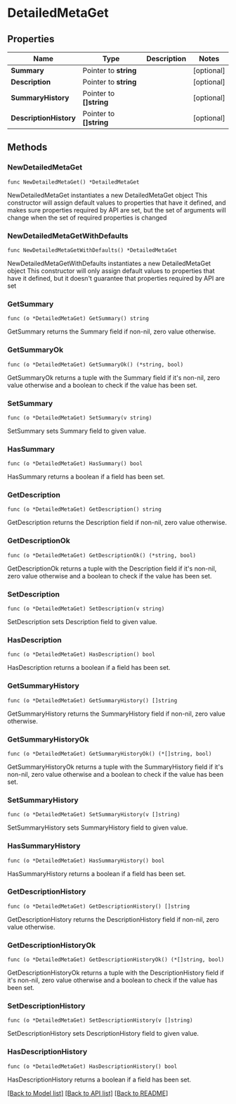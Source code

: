 # DetailedMetaGet

## Properties

Name | Type | Description | Notes
------------ | ------------- | ------------- | -------------
**Summary** | Pointer to **string** |  | [optional] 
**Description** | Pointer to **string** |  | [optional] 
**SummaryHistory** | Pointer to **[]string** |  | [optional] 
**DescriptionHistory** | Pointer to **[]string** |  | [optional] 

## Methods

### NewDetailedMetaGet

`func NewDetailedMetaGet() *DetailedMetaGet`

NewDetailedMetaGet instantiates a new DetailedMetaGet object
This constructor will assign default values to properties that have it defined,
and makes sure properties required by API are set, but the set of arguments
will change when the set of required properties is changed

### NewDetailedMetaGetWithDefaults

`func NewDetailedMetaGetWithDefaults() *DetailedMetaGet`

NewDetailedMetaGetWithDefaults instantiates a new DetailedMetaGet object
This constructor will only assign default values to properties that have it defined,
but it doesn't guarantee that properties required by API are set

### GetSummary

`func (o *DetailedMetaGet) GetSummary() string`

GetSummary returns the Summary field if non-nil, zero value otherwise.

### GetSummaryOk

`func (o *DetailedMetaGet) GetSummaryOk() (*string, bool)`

GetSummaryOk returns a tuple with the Summary field if it's non-nil, zero value otherwise
and a boolean to check if the value has been set.

### SetSummary

`func (o *DetailedMetaGet) SetSummary(v string)`

SetSummary sets Summary field to given value.

### HasSummary

`func (o *DetailedMetaGet) HasSummary() bool`

HasSummary returns a boolean if a field has been set.

### GetDescription

`func (o *DetailedMetaGet) GetDescription() string`

GetDescription returns the Description field if non-nil, zero value otherwise.

### GetDescriptionOk

`func (o *DetailedMetaGet) GetDescriptionOk() (*string, bool)`

GetDescriptionOk returns a tuple with the Description field if it's non-nil, zero value otherwise
and a boolean to check if the value has been set.

### SetDescription

`func (o *DetailedMetaGet) SetDescription(v string)`

SetDescription sets Description field to given value.

### HasDescription

`func (o *DetailedMetaGet) HasDescription() bool`

HasDescription returns a boolean if a field has been set.

### GetSummaryHistory

`func (o *DetailedMetaGet) GetSummaryHistory() []string`

GetSummaryHistory returns the SummaryHistory field if non-nil, zero value otherwise.

### GetSummaryHistoryOk

`func (o *DetailedMetaGet) GetSummaryHistoryOk() (*[]string, bool)`

GetSummaryHistoryOk returns a tuple with the SummaryHistory field if it's non-nil, zero value otherwise
and a boolean to check if the value has been set.

### SetSummaryHistory

`func (o *DetailedMetaGet) SetSummaryHistory(v []string)`

SetSummaryHistory sets SummaryHistory field to given value.

### HasSummaryHistory

`func (o *DetailedMetaGet) HasSummaryHistory() bool`

HasSummaryHistory returns a boolean if a field has been set.

### GetDescriptionHistory

`func (o *DetailedMetaGet) GetDescriptionHistory() []string`

GetDescriptionHistory returns the DescriptionHistory field if non-nil, zero value otherwise.

### GetDescriptionHistoryOk

`func (o *DetailedMetaGet) GetDescriptionHistoryOk() (*[]string, bool)`

GetDescriptionHistoryOk returns a tuple with the DescriptionHistory field if it's non-nil, zero value otherwise
and a boolean to check if the value has been set.

### SetDescriptionHistory

`func (o *DetailedMetaGet) SetDescriptionHistory(v []string)`

SetDescriptionHistory sets DescriptionHistory field to given value.

### HasDescriptionHistory

`func (o *DetailedMetaGet) HasDescriptionHistory() bool`

HasDescriptionHistory returns a boolean if a field has been set.


[[Back to Model list]](../README.md#documentation-for-models) [[Back to API list]](../README.md#documentation-for-api-endpoints) [[Back to README]](../README.md)


